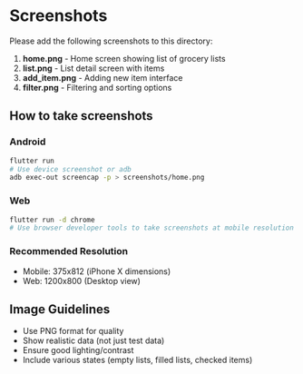 # Screenshots

Please add the following screenshots to this directory:

1. **home.png** - Home screen showing list of grocery lists
2. **list.png** - List detail screen with items
3. **add_item.png** - Adding new item interface
4. **filter.png** - Filtering and sorting options

## How to take screenshots

### Android

```bash
flutter run
# Use device screenshot or adb
adb exec-out screencap -p > screenshots/home.png
```

### Web

```bash
flutter run -d chrome
# Use browser developer tools to take screenshots at mobile resolution
```

### Recommended Resolution

- Mobile: 375x812 (iPhone X dimensions)
- Web: 1200x800 (Desktop view)

## Image Guidelines

- Use PNG format for quality
- Show realistic data (not just test data)
- Ensure good lighting/contrast
- Include various states (empty lists, filled lists, checked items)

